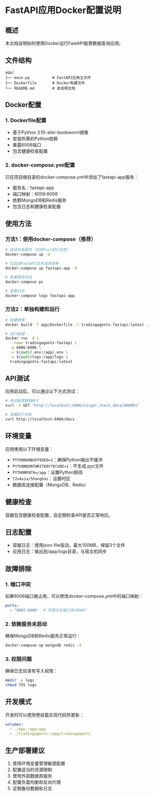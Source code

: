 # FastAPI应用Docker配置说明

## 概述
本文档说明如何使用Docker运行FastAPI股票数据查询应用。

## 文件结构
```
app/
├── main.py          # FastAPI应用主文件
├── Dockerfile       # Docker构建文件
└── README.md        # 本说明文档
```

## Docker配置

### 1. Dockerfile配置
- 基于Python 3.10-slim-bookworm镜像
- 安装所需的Python依赖
- 暴露6006端口
- 包含健康检查配置

### 2. docker-compose.yml配置
已在项目根目录的docker-compose.yml中添加了fastapi-app服务：
- 服务名：fastapi-app
- 端口映射：6006:6006
- 依赖MongoDB和Redis服务
- 包含日志和健康检查配置

## 使用方法

### 方法1：使用docker-compose（推荐）
```bash
# 启动所有服务（包括FastAPI应用）
docker-compose up -d

# 仅启动FastAPI应用及其依赖
docker-compose up fastapi-app -d

# 查看服务状态
docker-compose ps

# 查看日志
docker-compose logs fastapi-app
```

### 方法2：单独构建和运行
```bash
# 构建镜像
docker build -f app/Dockerfile -t tradingagents-fastapi:latest .

# 运行容器
docker run -d \
  --name tradingagents-fastapi \
  -p 6006:6006 \
  -v $(pwd)/.env:/app/.env \
  -v $(pwd)/logs:/app/logs \
  tradingagents-fastapi:latest
```

## API测试
应用启动后，可以通过以下方式测试：

```bash
# 测试股票数据API
curl -X GET "http://localhost:6006/v1/get_stock_data/000001"

# 查看API文档
curl http://localhost:6006/docs
```

## 环境变量
应用使用以下环境变量：
- `PYTHONUNBUFFERED=1`：确保Python输出不缓冲
- `PYTHONDONTWRITEBYTECODE=1`：不生成.pyc文件
- `PYTHONPATH=/app`：设置Python路径
- `TZ=Asia/Shanghai`：设置时区
- 数据库连接配置（MongoDB、Redis）

## 健康检查
容器包含健康检查配置，会定期检查API是否正常响应。

## 日志配置
- 容器日志：使用json-file驱动，最大100MB，保留3个文件
- 应用日志：输出到/app/logs目录，与宿主机同步

## 故障排除

### 1. 端口冲突
如果6006端口被占用，可以修改docker-compose.yml中的端口映射：
```yaml
ports:
  - "6007:6006"  # 将宿主机端口改为6007
```

### 2. 依赖服务未启动
确保MongoDB和Redis服务正常运行：
```bash
docker-compose up mongodb redis -d
```

### 3. 权限问题
确保日志目录有写入权限：
```bash
mkdir -p logs
chmod 755 logs
```

## 开发模式
开发时可以使用卷挂载实现代码热更新：
```yaml
volumes:
  - ./app:/app/app
  - ./tradingagents:/app/tradingagents
```

## 生产部署建议
1. 使用环境变量管理敏感配置
2. 配置适当的资源限制
3. 使用外部数据库服务
4. 配置负载均衡和反向代理
5. 定期备份数据和日志